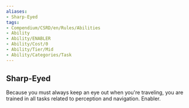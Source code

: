 ```yaml
---
aliases:
- Sharp-Eyed
tags:
- Compendium/CSRD/en/Rules/Abilities
- Ability
- Ability/ENABLER
- Ability/Cost/0
- Ability/Tier/Mid
- Ability/Categories/Task
---
```


  
## Sharp-Eyed  
Because you must always keep an eye out when you're traveling, you are trained in all tasks related to perception and navigation. Enabler.